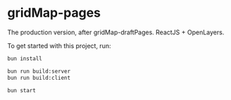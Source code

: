 # gridMap-pages
The production version, after gridMap-draftPages. ReactJS + OpenLayers.

To get started with this project, run:

```bash
bun install

bun run build:server
bun run build:client

bun start
```
